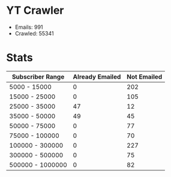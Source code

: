 # YT Crawler
- Emails: 991
- Crawled: 55341

# Stats
| Subscriber Range  | Already Emailed | Not Emailed |
|-------|-------|-------|
| 5000 - 15000 | 0 | 202 |
| 15000 - 25000 | 0 | 105 |
| 25000 - 35000 | 47 | 12 |
| 35000 - 50000 | 49 | 45 |
| 50000 - 75000 | 0 | 77 |
| 75000 - 100000 | 0 | 70 |
| 100000 - 300000 | 0 | 227 |
| 300000 - 500000 | 0 | 75 |
| 500000 - 1000000 | 0 | 82 |
